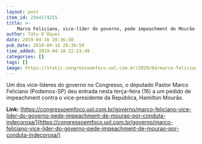 ```yaml
---
layout: post
item_id: 2564174255
title: >-
    Marco Feliciano, vice-líder do governo, pede impeachment de Mourão
author: Tatu D'Oquei
date: 2019-04-16 20:36:50
pub_date: 2019-04-16 20:36:50
time_added: 2019-04-18 22:23:49
categories: []
tags: []
image: https://static.congressoemfoco.uol.com.br/2019/04/marco-feliciano-vinicius-loures-agcamara-1000x630.jpg
---
```


Um dos vice-líderes do governo no Congresso, o deputado Pastor Marco Feliciano (Podemos-SP) deu entrada nesta terça-feira (16) a um pedido de impeachment contra o vice-presidente da República, Hamilton Mourão.

**Link:** [https://congressoemfoco.uol.com.br/governo/marco-feliciano-vice-lider-do-governo-pede-impeachment-de-mourao-por-conduta-indecorosa/](https://congressoemfoco.uol.com.br/governo/marco-feliciano-vice-lider-do-governo-pede-impeachment-de-mourao-por-conduta-indecorosa/)

